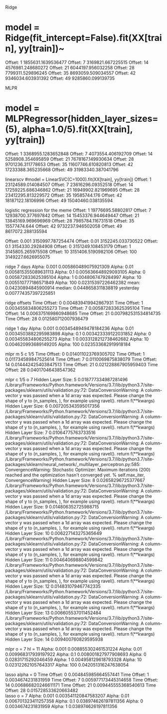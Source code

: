 Ridge
# model = Ridge(fit_intercept=False).fit(XX[train], yy[train])~
Offset: 1 1855631.1639536477
Offset: 7  3169821.667225515
Offset: 14 4576981.248680272
Offset: 21 6044197.956032258
Offset: 28 7799311.529896245
Offset: 35 8693059.509034557
Offset: 42 9346034.603931392
Offset: 49 9285860.099139735

MLPR
# model = MLPRegressor(hidden_layer_sizes=(5), alpha=1.0/5).fit(XX[train], yy[train])
Offset: 1 3368955.1283652848
Offset: 7 4073554.406192709
Offset: 14 5258908.354695859
Offset: 21 7678167.149930634
Offset: 28 9701236.311778653
Offset: 35 11607746.610820813
Offset: 42 17233388.365235668
Offset: 49 31983340.387041796

linearscv
#model = LinearSVC(C=1000).fit(XX[train], yy[train])
Offset: 1 23124589.014084507
Offset: 7 23616296.09352518
Offset: 14 17259225.686346862
Offset: 21 16949902.821969695
Offset: 28 23412295.813229572
Offset: 35 19585744.176
Offset: 42 18187122.18106996
Offset: 49 15040460.038135594

logistic regression for the meme
Offset: 1 19776695.58802817
Offset: 7 12938700.377697842
Offset: 14 15453376.944649447
Offset: 21 13845169.969696969
Offset: 28 7985784.116731518
Offset: 35 15577474.644
Offset: 42 9732237.946502058
Offset: 49 8617072.288135594

Offset:
0.001
3150997.787254474
Offset:
0.01
3152245.033730522
Offset:
0.1
3154330.29284908
Offset:
0
3151249.108453179
Offset:
1
3145805.265975508
Offset:
10
3151406.5190982106
Offset:
100
3149227.6626955075



ridge 7 days
Alpha: 0.001
0.005860489075921309
Alpha: 0.01
0.005815355089631113
Alpha: 0.1
0.005636648929093105
Alpha: 0
0.005872833625395104
Alpha: 1
0.0048067479284997
Alpha: 10
0.005510777186571849
Alpha: 100
0.02315397226462382
mean: 0.04230894845900914
median: 0.0448658311838819
yesterday 0.007774357397225851

ridge offsets
Time Offset: 0
0.004839419942867931
Time Offset: 1
0.003455834806255273
Time Offset: 7
0.005872833625395104
Time Offset: 14
0.006375169860948685
Time Offset: 21
0.007982531534814735
Time Offset: 28
0.012580712007936479

ridge 1 day
Alpha: 0.001
0.0034548949478184236
Alpha: 0.01
0.0034503882295983898
Alpha: 0.1
0.003423339122031852
Alpha: 0
0.003455834806255273
Alpha: 1
0.0033128212738462682
Alpha: 10
0.004620993689149205
Alpha: 100
0.023533682919918184

mlpr m 5 c 1/5
Time Offset: 0
0.014011023769305702
Time Offset: 1
0.011734589847525614
Time Offset: 7
0.0110069875838079
Time Offset: 14
0.014442425403847513
Time Offset: 21
0.021228867905959403
Time Offset: 28
0.04017046438547362

mlpr c 1/5 o 7
Hidden Layer Size: 5
0.018777334987281496
/Library/Frameworks/Python.framework/Versions/3.7/lib/python3.7/site-packages/sklearn/utils/validation.py:72: DataConversionWarning: A column-vector y was passed when a 1d array was expected. Please change the shape of y to (n_samples, ), for example using ravel().
  return f(**kwargs)
Hidden Layer Size: 6
0.007205343595017356
/Library/Frameworks/Python.framework/Versions/3.7/lib/python3.7/site-packages/sklearn/utils/validation.py:72: DataConversionWarning: A column-vector y was passed when a 1d array was expected. Please change the shape of y to (n_samples, ), for example using ravel().
  return f(**kwargs)
Hidden Layer Size: 7
0.01064775763733516
/Library/Frameworks/Python.framework/Versions/3.7/lib/python3.7/site-packages/sklearn/utils/validation.py:72: DataConversionWarning: A column-vector y was passed when a 1d array was expected. Please change the shape of y to (n_samples, ), for example using ravel().
  return f(**kwargs)
/Library/Frameworks/Python.framework/Versions/3.7/lib/python3.7/site-packages/sklearn/neural_network/_multilayer_perceptron.py:585: ConvergenceWarning: Stochastic Optimizer: Maximum iterations (200) reached and the optimization hasn't converged yet.
  % self.max_iter, ConvergenceWarning)
Hidden Layer Size: 8
0.02658296725377667
/Library/Frameworks/Python.framework/Versions/3.7/lib/python3.7/site-packages/sklearn/utils/validation.py:72: DataConversionWarning: A column-vector y was passed when a 1d array was expected. Please change the shape of y to (n_samples, ), for example using ravel().
  return f(**kwargs)
Hidden Layer Size: 9
0.014806352725988715
/Library/Frameworks/Python.framework/Versions/3.7/lib/python3.7/site-packages/sklearn/utils/validation.py:72: DataConversionWarning: A column-vector y was passed when a 1d array was expected. Please change the shape of y to (n_samples, ), for example using ravel().
  return f(**kwargs)
Hidden Layer Size: 10
0.006227143275365649
/Library/Frameworks/Python.framework/Versions/3.7/lib/python3.7/site-packages/sklearn/utils/validation.py:72: DataConversionWarning: A column-vector y was passed when a 1d array was expected. Please change the shape of y to (n_samples, ), for example using ravel().
  return f(**kwargs)
Hidden Layer Size: 11
0.004640698804599842
/Library/Frameworks/Python.framework/Versions/3.7/lib/python3.7/site-packages/sklearn/utils/validation.py:72: DataConversionWarning: A column-vector y was passed when a 1d array was expected. Please change the shape of y to (n_samples, ), for example using ravel().
  return f(**kwargs)
Hidden Layer Size: 12
0.014831079467742335
/Library/Frameworks/Python.framework/Versions/3.7/lib/python3.7/site-packages/sklearn/utils/validation.py:72: DataConversionWarning: A column-vector y was passed when a 1d array was expected. Please change the shape of y to (n_samples, ), for example using ravel().
  return f(**kwargs)
Hidden Layer Size: 13
0.006605537011452484
/Library/Frameworks/Python.framework/Versions/3.7/lib/python3.7/site-packages/sklearn/utils/validation.py:72: DataConversionWarning: A column-vector y was passed when a 1d array was expected. Please change the shape of y to (n_samples, ), for example using ravel().
  return f(**kwargs)
Hidden Layer Size: 14
0.009400760829595938


mlpr o = 7 hl = 11
Alpha: 0.001
0.008855302461531224
Alpha: 0.01
0.009968317939197922
Alpha: 0.1
0.008001827977908693
Alpha: 0
0.02831715292046459
Alpha: 1
0.004958129618793328
Alpha: 10
0.023122621057643317
Alpha: 100
0.042051316247638054

lasso alpha = 0
Time Offset: 0
0.004845985664557441
Time Offset: 1
0.0034674231831959
Time Offset: 7
0.005977173445314658
Time Offset: 14
0.006866820246611171
Time Offset: 21
0.009445555368540613
Time Offset: 28
0.015728533620663482  
 lasso o = 7
Alpha: 0.001
0.003541120847583207
Alpha: 0.01
0.006701323411257358
Alpha: 0.1
0.038974626197811356
Alpha: 0
0.0034674231831959
Alpha: 1
0.038974626197811356